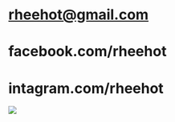 # rheehot@gmail.com
# facebook.com/rheehot
# intagram.com/rheehot

![](https://komarev.com/ghpvc/?username=your-github-username&color=blue)
